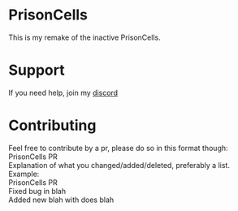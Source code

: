 # PrisonCells
This is my remake of the inactive PrisonCells. 

# Support
If you need help, join my [discord](https://www.piggypiglet.me/discord)

# Contributing
Feel free to contribute by a pr, please do so in this format though:<br/>PrisonCells PR<br/>Explanation of what you changed/added/deleted, preferably a list.<br/>Example:<br/>PrisonCells PR<br/>Fixed bug in blah<br/>Added new blah with does blah